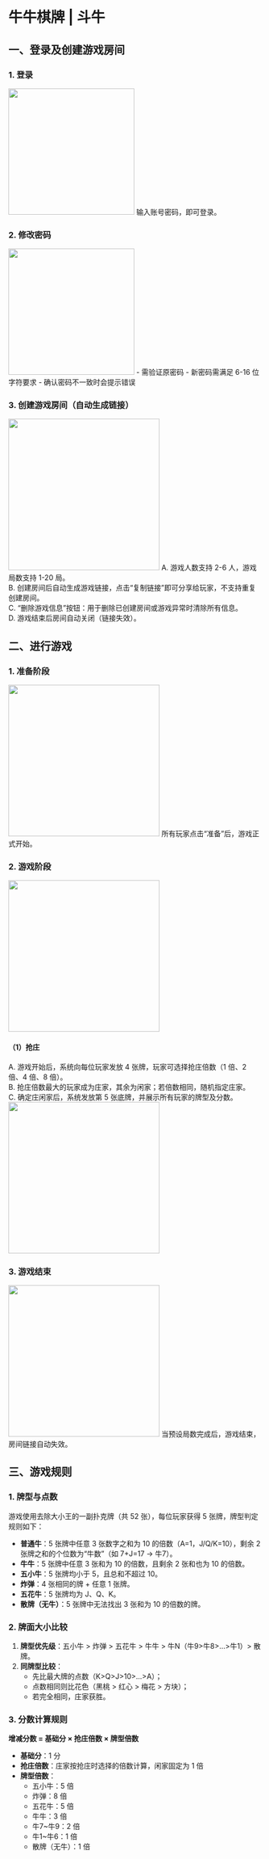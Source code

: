 # 牛牛棋牌 | 斗牛

## 一、登录及创建游戏房间

### 1. 登录
<img src="https://github.com/uano/niuniu/blob/main/img/2.png" width="250">  
输入账号密码，即可登录。


### 2. 修改密码
<img src="https://github.com/uano/niuniu/blob/main/img/3.png" width="250">  
- 需验证原密码  
- 新密码需满足 6-16 位字符要求  
- 确认密码不一致时会提示错误  


### 3. 创建游戏房间（自动生成链接）
<img src="https://github.com/uano/niuniu/blob/main/img/1.png" width="300">  
A. 游戏人数支持 2-6 人，游戏局数支持 1-20 局。<br>
B. 创建房间后自动生成游戏链接，点击“复制链接”即可分享给玩家，不支持重复创建房间。<br>
C. “删除游戏信息”按钮：用于删除已创建房间或游戏异常时清除所有信息。<br>
D. 游戏结束后房间自动关闭（链接失效）。  


## 二、进行游戏

### 1. 准备阶段
<img src="https://github.com/uano/niuniu/blob/main/img/4.png" width="300">  
所有玩家点击“准备”后，游戏正式开始。


### 2. 游戏阶段
<img src="https://github.com/uano/niuniu/blob/main/img/5.png" width="300">  


#### （1）抢庄
A. 游戏开始后，系统向每位玩家发放 4 张牌，玩家可选择抢庄倍数（1 倍、2 倍、4 倍、8 倍）。<br>
B. 抢庄倍数最大的玩家成为庄家，其余为闲家；若倍数相同，随机指定庄家。<br>
C. 确定庄闲家后，系统发放第 5 张底牌，并展示所有玩家的牌型及分数。  
<img src="https://github.com/uano/niuniu/blob/main/img/6.png" width="300">  


### 3. 游戏结束
<img src="https://github.com/uano/niuniu/blob/main/img/7.png" width="300">  
当预设局数完成后，游戏结束，房间链接自动失效。  


## 三、游戏规则

### 1. 牌型与点数
游戏使用去除大小王的一副扑克牌（共 52 张），每位玩家获得 5 张牌，牌型判定规则如下：  
- **普通牛**：5 张牌中任意 3 张数字之和为 10 的倍数（A=1，J/Q/K=10），剩余 2 张牌之和的个位数为“牛数”（如 7+J=17 → 牛7）。  
- **牛牛**：5 张牌中任意 3 张和为 10 的倍数，且剩余 2 张和也为 10 的倍数。  
- **五小牛**：5 张牌均小于 5，且总和不超过 10。  
- **炸弹**：4 张相同的牌 + 任意 1 张牌。  
- **五花牛**：5 张牌均为 J、Q、K。  
- **散牌（无牛）**：5 张牌中无法找出 3 张和为 10 的倍数的牌。  


### 2. 牌面大小比较
1. **牌型优先级**：五小牛 > 炸弹 > 五花牛 > 牛牛 > 牛N（牛9>牛8>...>牛1）> 散牌。  
2. **同牌型比较**：  
   - 先比最大牌的点数（K>Q>J>10>...>A）；  
   - 点数相同则比花色（黑桃 > 红心 > 梅花 > 方块）；  
   - 若完全相同，庄家获胜。  


### 3. 分数计算规则
**增减分数 = 基础分 × 抢庄倍数 × 牌型倍数**  

- **基础分**：1 分  
- **抢庄倍数**：庄家按抢庄时选择的倍数计算，闲家固定为 1 倍  
- **牌型倍数**：  
  - 五小牛：5 倍  
  - 炸弹：8 倍  
  - 五花牛：5 倍  
  - 牛牛：3 倍  
  - 牛7~牛9：2 倍  
  - 牛1~牛6：1 倍  
  - 散牌（无牛）：1 倍  
